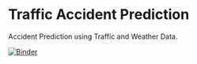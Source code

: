# Traffic Accident Prediction

Accident Prediction using Traffic and Weather Data.

[![Binder](https://mybinder.org/badge_logo.svg)](https://mybinder.org/v2/gh/ysenarath/traffic-accident-prediction/master)

